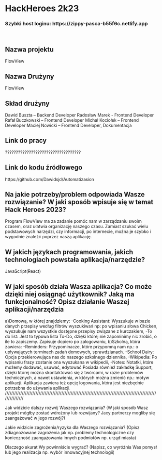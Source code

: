 <h1>HackHeroes 2k23</h1>

<h3>Szybki host loginu: https://zippy-pasca-b55f6c.netlify.app</h3> <br />

<h2>Nazwa projektu</h2>
<p>FlowView</p>

<h2>Nazwa Drużyny</h2>
<p>FlowView</p>

<h2>Skład drużyny</h2>
Dawid Buszta – Backend Developer
Radosław Marek -	Frontend Developer
Rafał Buczkowski – Frontend Developer
Michał Kociołek – Frontend Developer
Maciej Nowicki – Frontend Developer, Dokumentacja

<h2>Link do pracy</h2>
???????????????????????????????????

<h2>Link do kodu źródłowego</h2>
https://github.com/Dawidsjd/Automatizasion

<h2>Na jakie potrzeby/problem odpowiada Wasze rozwiązanie? W jaki sposób wpisuje się w temat Hack Heroes 2023?
</h2>
Program FlowView ma za zadanie pomóc nam w zarządzaniu swoim czasem, oraz ułatwia organizację naszego czasu. Zamiast szukać wielu podstawowych narzędzi, czy informacji, po internecie, można je szybko i wygodnie znaleźć poprzez naszą aplikację.

<h2>W jakich językach programowania, jakich technologiach powstała aplikacja/narzędzie?</h2>
JavaScript(React)

<h2>W jaki sposób działa Wasza aplikacja? Co może dzięki niej osiągnąć użytkownik? Jaką ma funkcjonalność?
Opisz działanie Waszej aplikacji/narzędzia</h2>
a)Domową, w której znajdziemy:
	-Cooking Assistant: Wyszukuje w bazie danych przepisy według filtrów wyszukiwań np: po wpisaniu słowa Chicken, wyszukuje nam wszystkie dostępne przepisy związane z kurczakiem,
	-To do list: Jest to typowa lista To-Do, dzięki której nie zapominimy nic zrobić, o ile to zapiszemy. Zapisuje dopiero po zalogowaniu,
b)Szkolną, która zawiera:
	-Reminders: Przypominacze, które przypomną nam np.: o upływających terminach zadań domowych, sprawdzianach.
	-School Dairy: Opcja przekierowująca nas do naszego szkolnego dziennika,
	-Wikipedia: Po wpisaniu frazy zostanie ona wyszukana w wikipedii,
	-Notes: Notatki, które możemy dodawać, usuwać, edytować
Posiada również zakładkę Support, dzięki której można skontaktować się z twórcami, w razie problemów technicznych, a nawet ustawienia, w których można zmienić np.: motyw aplikacji. Aplikacja zawiera też opcję logowania, która jest niezbędnie potrzebna do używania aplikacji.
///////////////////////////////////////////////////////////////////////////////////////////////////////////////



Jak widzicie dalszy rozwój Waszego rozwiązania?
(W jaki sposób Wasz projekt mógłby zostać wdrożony lub rozwijany? Jacy partnerzy mogliby się zaangażować w jego rozwój?)


Jakie widzicie zagrożenia/ryzyka dla Waszego rozwiązania?
(Opisz zdiagnozowane zagrożenia jak np. problemy technologiczne czy konieczność zaangażowania innych podmiotów np. urząd miasta)


Dlaczego akurat Wy powinniście wygrać?
(Napisz, co wyróżnia Was pomysł lub jego realizacja np. wybór innowacyjnej technologii)



